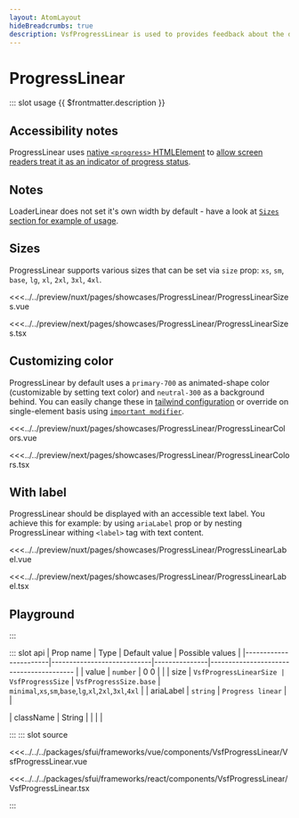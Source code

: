 ```yaml
---
layout: AtomLayout
hideBreadcrumbs: true
description: VsfProgressLinear is used to provides feedback about the duration and progression of a process to indicate how long a user will be waiting
---
```

# ProgressLinear

::: slot usage
{{ $frontmatter.description }}

## Accessibility notes

ProgressLinear uses [native `<progress>` HTMLElement](https://developer.mozilla.org/en-US/docs/Web/HTML/Element/progress) to [allow screen readers treat it as an indicator of progress status](https://developer.mozilla.org/en-US/docs/Web/Accessibility/ARIA/Roles/progressbar_role).

## Notes

LoaderLinear does not set it's own width by default - have a look at [`Sizes` section for example of usage](#sizes).

## Sizes

ProgressLinear supports various sizes that can be set via `size` prop: `xs`, `sm`, `base`, `lg`, `xl`, `2xl`, `3xl`, `4xl`.

<Showcase showcase-name="ProgressLinear/ProgressLinearSizes" style="min-height:300px">

<!-- vue -->
<<<../../preview/nuxt/pages/showcases/ProgressLinear/ProgressLinearSizes.vue
<!-- end vue -->
<!-- react -->
<<<../../preview/next/pages/showcases/ProgressLinear/ProgressLinearSizes.tsx
<!-- end react -->

</Showcase>

## Customizing color

ProgressLinear by default uses a `primary-700` as animated-shape color (customizable by setting text color) and `neutral-300` as a background behind. You can easily change these in [tailwind configuration](https://tailwindcss.com/docs/configuration#theme) or override on single-element basis using [`important modifier`](https://tailwindcss.com/docs/configuration#important-modifier).

<Showcase showcase-name="ProgressLinear/ProgressLinearColors">

<!-- vue -->
<<<../../preview/nuxt/pages/showcases/ProgressLinear/ProgressLinearColors.vue
<!-- end vue -->
<!-- react -->
<<<../../preview/next/pages/showcases/ProgressLinear/ProgressLinearColors.tsx
<!-- end react -->

</Showcase>

## With label

ProgressLinear should be displayed with an accessible text label. You achieve this for example: by using `ariaLabel` prop or by nesting ProgressLinear withing `<label>` tag with text content.

<Showcase showcase-name="ProgressLinear/ProgressLinearLabel">

<!-- vue -->
<<<../../preview/nuxt/pages/showcases/ProgressLinear/ProgressLinearLabel.vue
<!-- end vue -->
<!-- react -->
<<<../../preview/next/pages/showcases/ProgressLinear/ProgressLinearLabel.tsx
<!-- end react -->

</Showcase>

## Playground

<Generate />
:::

::: slot api
| Prop name             | Type                       | Default value | Possible values                              |
|-----------------------|----------------------------|---------------|----------------------------------------      |
|  value                |  `number`                    | 0 0            |                                        |
| size                |      `VsfProgressLinearSize | VsfProgressSize`        | `VsfProgressSize.base`           |  `minimal`,`xs`,`sm`,`base`,`lg`,`xl`,`2xl`,`3xl`,`4xl` |
| ariaLabel    |      `string`                | `Progress linear`                     |                                      |
<!-- react -->
| className             |  String                    |               |                                  |            |
<!-- end react -->
:::
::: slot source
<SourceCode>
<!-- vue -->
<<<../../../packages/sfui/frameworks/vue/components/VsfProgressLinear/VsfProgressLinear.vue
<!-- end vue -->
<!-- react -->
<<<../../../packages/sfui/frameworks/react/components/VsfProgressLinear/VsfProgressLinear.tsx
<!-- end react -->
</SourceCode>
:::
